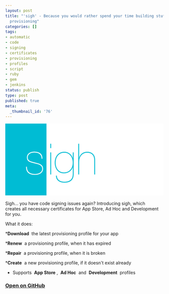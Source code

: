 ```yaml
---
layout: post
title: "'sigh' - Because you would rather spend your time building stuff than fighting
  provisioning"
categories: []
tags:
- automatic
- code
- signing
- certificates
- provisioning
- profiles
- script
- ruby
- gem
- jenkins
status: publish
type: post
published: true
meta:
  _thumbnail_id: '76'
---
```


[![](/squarespace_images/static_545299aae4b0e9514fe30c95_54529a29e4b025a90f45cc50_5475c409e4b0d8ceafcb769b_1417004041891_Sigh+-+iOS.pngSigh+-+iOS_)](https://github.com/KrauseFx/sigh)
  


Sigh... you have code signing issues again? Introducing 
sigh, which creates all necessary certificates for App Store, Ad Hoc and Development for you.

What it does:

***Download**
 the latest provisioning profile for your app


***Renew**
 a provisioning profile, when it has expired


***Repair**
 a provisioning profile, when it is broken


***Create**
 a new provisioning profile, if it doesn't exist already


* Supports 
**App Store**
, 
**Ad Hoc**
 and 
**Development**
 profiles

### [Open on GitHub](https://github.com/KrauseFx/sigh)
